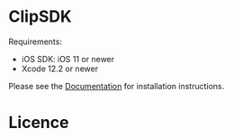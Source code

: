 # ClipSDK

Requirements:

- iOS SDK: iOS 11 or newer
- Xcode 12.2 or newer

Please see the [Documentation](https://github.com/clip/clip-ios/wiki) for installation instructions.

# Licence

